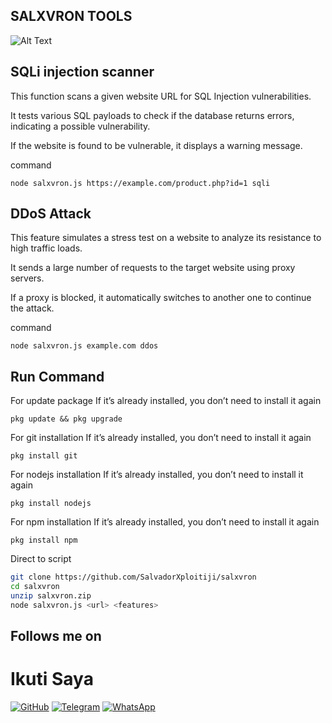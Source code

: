 ## SALXVRON TOOLS
![Alt Text](https://k.top4top.io/p_3370zuc3a0.png)

## SQLi injection scanner
This function scans a given website URL for SQL Injection vulnerabilities.

It tests various SQL payloads to check if the database returns errors, indicating a possible vulnerability.

If the website is found to be vulnerable, it displays a warning message.

command 

```node salxvron.js https://example.com/product.php?id=1 sqli```

## DDoS Attack

This feature simulates a stress test on a website to analyze its resistance to high traffic loads.

It sends a large number of requests to the target website using proxy servers.

If a proxy is blocked, it automatically switches to another one to continue the attack.

command

``` node salxvron.js example.com ddos ```

## Run Command
For update package If it’s already installed, you don’t need to install it again

```pkg update && pkg upgrade ```

For git installation If it’s already installed, you don’t need to install it again

```pkg install git```

For nodejs installation If it’s already installed, you don’t need to install it again

```pkg install nodejs```

For npm installation If it’s already installed, you don’t need to install it again

```pkg install npm```

Direct to script

```sh
git clone https://github.com/SalvadorXploitiji/salxvron
cd salxvron
unzip salxvron.zip
node salxvron.js <url> <features>
```

## Follows me on

# Ikuti Saya

[![GitHub](https://img.shields.io/badge/-GitHub-181717?style=flat&logo=github&logoColor=white)](https://github.com/SalvadorXploitiji)
[![Telegram](https://img.shields.io/badge/-Telegram-2CA5E0?style=flat&logo=telegram&logoColor=white)](https://t.me/h4xors4lx)
[![WhatsApp](https://img.shields.io/badge/-WhatsApp-25D366?style=flat&logo=whatsapp&logoColor=white)](https://whatsapp.com/channel/0029Vb0pAOWBlHpkInEvMQ1N)

